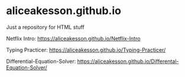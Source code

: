 # aliceakesson.github.io
Just a repository for HTML stuff 

Netflix Intro: 
https://aliceakesson.github.io/Netflix-Intro

Typing Practicer: 
https://aliceakesson.github.io/Typing-Practicer/

Differential-Equation-Solver: 
https://aliceakesson.github.io/Differental-Equation-Solver/